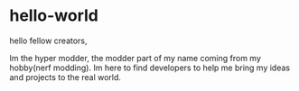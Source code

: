 # hello-world
hello fellow creators,

Im the hyper modder, the modder part of my name coming from my hobby(nerf modding). Im here to find developers to help me bring my ideas and projects to the real world.
